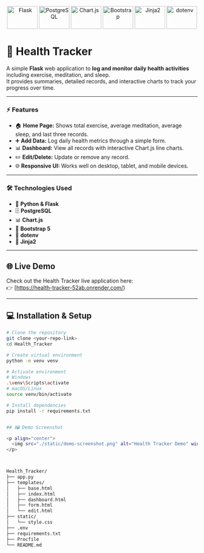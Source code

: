 <p align="center">
  <img src="https://img.shields.io/badge/Flask-000000?logo=flask&logoColor=white&style=for-the-badge" alt="Flask" width="80" height="60"/>
  <img src="https://img.shields.io/badge/PostgreSQL-336791?logo=postgresql&logoColor=white&style=for-the-badge" alt="PostgreSQL" width="80" height="60"/>
  <img src="https://img.shields.io/badge/Chart.js-FF6384?logo=chart.js&logoColor=white&style=for-the-badge" alt="Chart.js" width="80" height="60"/>
  <img src="https://img.shields.io/badge/Bootstrap-7952B3?logo=bootstrap&logoColor=white&style=for-the-badge" alt="Bootstrap" width="80" height="60"/>
  <img src="https://img.shields.io/badge/Jinja2-FF0000?logoColor=white&style=for-the-badge" alt="Jinja2" width="80" height="60"/>
  <img src="https://img.shields.io/badge/dotenv-000000?logo=dotenv&logoColor=white&style=for-the-badge" alt="dotenv" width="80" height="60"/>
</p>

# 🏥 Health Tracker

A simple **Flask** web application to **log and monitor daily health activities** including exercise, meditation, and sleep.  
It provides summaries, detailed records, and interactive charts to track your progress over time.

---

### ⚡ Features
- 🏠 **Home Page:** Shows total exercise, average meditation, average sleep, and last three records.
- ➕ **Add Data:** Log daily health metrics through a simple form.
- 📊 **Dashboard:** View all records with interactive Chart.js line charts.
- ✏️ **Edit/Delete:** Update or remove any record.
- 🌐 **Responsive UI:** Works well on desktop, tablet, and mobile devices.

---

### 🛠️ Technologies Used
- 🐍 **Python & Flask**
- 🗄️ **PostgreSQL**
- 📊 **Chart.js**
- 🎨 **Bootstrap 5**
- 🔑 **dotenv**
- 🔧 **Jinja2**

---

## 🌐 Live Demo

Check out the Health Tracker live application here:  
👉 [https://health-tracker-52ab.onrender.com/)

---

## 💻 Installation & Setup

```bash
# Clone the repository
git clone <your-repo-link>
cd Health_Tracker

# Create virtual environment
python -m venv venv

# Activate environment
# Windows
.\venv\Scripts\activate
# macOS/Linux
source venv/bin/activate

# Install dependencies
pip install -r requirements.txt


## 🖼️ Demo Screenshot

<p align="center">
  <img src="./static/demo-screenshot.png" alt="Health Tracker Demo" width="800"/>
</p>



Health_Tracker/
├── app.py
├── templates/
│   ├── base.html
│   ├── index.html
│   ├── dashboard.html
│   ├── form.html
│   └── edit.html
├── static/
│   └── style.css
├── .env
├── requirements.txt
├── Procfile
└── README.md
